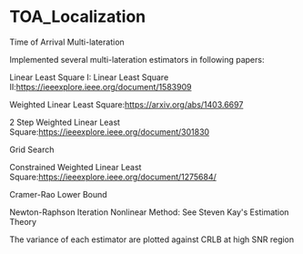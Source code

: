 # TOA_Localization

Time of Arrival Multi-lateration 

Implemented several multi-lateration estimators in following papers:

Linear Least Square I:
Linear Least Square II:https://ieeexplore.ieee.org/document/1583909

Weighted Linear Least Square:https://arxiv.org/abs/1403.6697

2 Step Weighted Linear Least Square:https://ieeexplore.ieee.org/document/301830

Grid Search

Constrained Weighted Linear Least Square:https://ieeexplore.ieee.org/document/1275684/

Cramer-Rao Lower Bound 

Newton-Raphson Iteration Nonlinear Method: See Steven Kay's Estimation Theory 

The variance of each estimator are plotted against CRLB at high SNR region 
